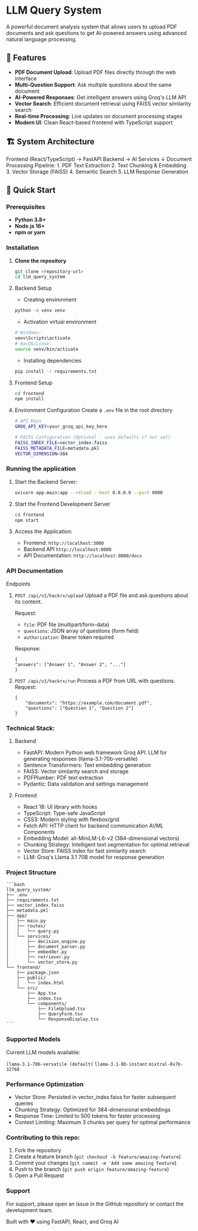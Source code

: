 # LLM Query System

A powerful document analysis system that allows users to upload PDF documents and ask questions to get AI-powered answers using advanced natural language processing.

## 🌟 Features

- **PDF Document Upload**: Upload PDF files directly through the web interface
- **Multi-Question Support**: Ask multiple questions about the same document
- **AI-Powered Responses**: Get intelligent answers using Groq's LLM API
- **Vector Search**: Efficient document retrieval using FAISS vector similarity search
- **Real-time Processing**: Live updates on document processing stages
- **Modern UI**: Clean React-based frontend with TypeScript support

## 🏗️ System Architecture
Frontend (React/TypeScript) → FastAPI Backend → AI Services ↓ Document Processing Pipeline: 1. PDF Text Extraction 2. Text Chunking & Embedding 3. Vector Storage (FAISS) 4. Semantic Search 5. LLM Response Generation

## 🚀 Quick Start

### Prerequisites

- **Python 3.8+**
- **Node.js 16+**
- **npm or yarn**

### Installation

1. **Clone the repository**
   ```bash
   git clone <repository-url>
   cd llm_query_system
   ```

2. Backend Setup
    - Creating environment
    ```bash
    python -m venv venv
    ```
    - Activation virtual environment
    ```bash
    # Windows:
    venv\Scripts\activate
    # macOS/Linux:
    source venv/bin/activate
    ```

    - Installing dependencies
    ```bash
    pip install -r requirements.txt
    ```

3. Frontend Setup
    ```bash
    cd frontend
    npm install
    ```

4. Environment Configuration
    Create a `.env` file in the root directory
    ```bash
    # API Keys
    GROQ_API_KEY=your_groq_api_key_here

    # FAISS Configuration (Optional - uses defaults if not set)
    FAISS_INDEX_FILE=vector_index.faiss
    FAISS_METADATA_FILE=metadata.pkl
    VECTOR_DIMENSION=384
    ```

### Running the application
1. Start the Backend Server:
    ```bash
    uvicorn app.main:app --reload --host 0.0.0.0 --port 8000
    ```

2. Start the Frontend Development Server
    ```bash
    cd frontend
    npm start
    ```

3. Access the Application:
    - Frontend: `http://localhost:3000`
    - Backend API `http://localhost:8000`
    - API Documentation: `http://localhost:8000/docs`

### API Documentation
Endpoints
1. `POST /api/v1/hackrx/upload`
    Upload a PDF file and ask questions about its content.

    Request:
    - `file`: PDF file (multipart/form-data)
    - `questions`: JSON array of questions (form field)
    - `authorization`: Bearer token required

    Response:
    ```
    {
    "answers": ["Answer 1", "Answer 2", "..."]
    }
    ```

2. `POST /api/v1/hackrx/run`
    Process a PDF from URL with questions.
    Request:
    ```
    {
        "documents": "https://example.com/document.pdf",
        "questions": ["Question 1", "Question 2"]
    }
    ```

### Technical Stack:
1. Backend
    - FastAPI: Modern Python web framework
Groq API: LLM for generating responses (llama-3.1-70b-versatile)
    - Sentence Transformers: Text embedding generation
    - FAISS: Vector similarity search and storage
    - PDFPlumber: PDF text extraction
    - Pydantic: Data validation and settings management

2. Frontend
    - React 18: UI library with hooks
    - TypeScript: Type-safe JavaScript
    - CSS3: Modern styling with flexbox/grid
    - Fetch API: HTTP client for backend communication
    AI/ML Components
    - Embedding Model: all-MiniLM-L6-v2 (384-dimensional vectors)
    - Chunking Strategy: Intelligent text segmentation for optimal retrieval
    - Vector Store: FAISS index for fast similarity search
    - LLM: Groq's Llama 3.1 70B model for response generation

### Project Structure
    ```bash
    llm_query_system/
    ├── .env
    ├── requirements.txt
    ├── vector_index.faiss
    ├── metadata.pkl
    ├── app/
    │   ├── main.py
    │   ├── routes/
    │   │   └── query.py
    │   └── services/
    │       ├── decision_engine.py
    │       ├── document_parser.py
    │       ├── embedder.py
    │       ├── retriever.py
    │       └── vector_store.py
    └── frontend/
        ├── package.json
        ├── public/
        │   └── index.html
        └── src/
            ├── App.tsx
            ├── index.tsx
            └── components/
                ├── FileUpload.tsx
                ├── QueryForm.tsx
                └── ResponseDisplay.tsx
    ```

### Supported Models
Current LLM models available:

`llama-3.1-70b-versatile (default)`
`llama-3.1-8b-instant`
`mixtral-8x7b-32768`

### Performance Optimization
- Vector Store: Persisted in vector_index.faiss for faster subsequent queries
- Chunking Strategy: Optimized for 384-dimensional embeddings
- Response Time: Limited to 500 tokens for faster processing
- Context Limiting: Maximum 3 chunks per query for optimal performance

### Contributing to this repo:
1. Fork the repository
2. Create a feature branch (`git checkout -b feature/amazing-feature`)
3. Commit your changes (`git commit -m 'Add some amazing feature`)
4. Push to the branch (`git push origin feature/amazing-feature`)
5. Open a Pull Request

### Support
For support, please open an issue in the GitHub repository or contact the development team.

Built with ❤️ using FastAPI, React, and Groq AI